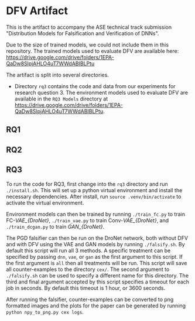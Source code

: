 # DFV Artifact

This is the artifact to accompany the ASE technical track submission "Distribution Models for Falsification and Verification of DNNs".

Due to the size of trained models, we could not include them in this repository. The trained models used to evaluate DFV are available here: https://drive.google.com/drive/folders/1EPA-QaDw8SlpjAHLO4uT7WWdABIBLPtu

The artifact is split into several directories.

- Directory `rq3` contains the code and data from our experiments for research question 3. The environment models used to evaluate DFV are available in the `RQ3 Models` directory at https://drive.google.com/drive/folders/1EPA-QaDw8SlpjAHLO4uT7WWdABIBLPtu.

## RQ1

## RQ2

## RQ3

To run the code for RQ3, first change into the `rq3` directory and run `./install.sh`. This will set up a python virtual environment and install the necessary dependencies. After install, run `source .venv/bin/activate` to activate the virtual environment.

Environment models can then be trained by running `./train_fc.py` to train FC-*VAE_{DroNet}*, `./train_vae.py` to train Conv-*VAE_{DroNet}*, and `./train_dcgan.py` to train *GAN_{DroNet}*.

The PGD falsifier can then be run on the DroNet network, both without DFV and with DFV using the VAE and GAN models by running `./falsify.sh`. By default this script will run all 3 methods. A specific treatment can be specified by passing `dnn`, `vae`, or `gan` as the first argument to this script. If the first argument is `all` then all treatments will be run. This script will save all counter-examples to the directory `cex/`. The second argument to `./falsify.sh` can be used to specify a different name for this directory. The third and final argument accepted by this script specifies a timeout for each job in seconds. By default this timeout is 1 hour, or 3600 seconds.

After running the falsifier, counter-examples can be converted to png formatted images and the plots for the paper can be generated by running `python npy_to_png.py cex logs`.
